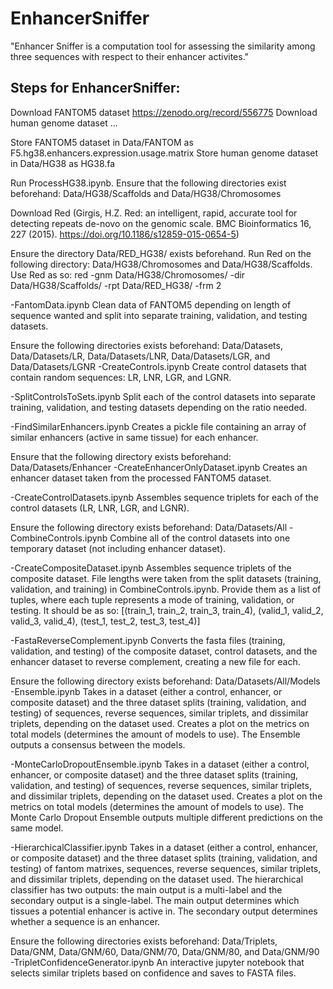 # EnhancerSniffer
"Enhancer Sniffer is a computation tool for assessing the similarity among three sequences with respect to their enhancer activites." 

## Steps for EnhancerSniffer: 

Download FANTOM5 dataset https://zenodo.org/record/556775
Download human genome dataset ... 

Store FANTOM5 dataset in Data/FANTOM as F5.hg38.enhancers.expression.usage.matrix
Store human genome dataset in Data/HG38 as HG38.fa

Run ProcessHG38.ipynb. Ensure that the following directories exist beforehand: Data/HG38/Scaffolds and Data/HG38/Chromosomes

Download Red (Girgis, H.Z. Red: an intelligent, rapid, accurate tool for detecting repeats de-novo on the genomic scale. BMC Bioinformatics 16, 227 (2015). https://doi.org/10.1186/s12859-015-0654-5)

Ensure the directory Data/RED_HG38/ exists beforehand.
Run Red on the following directory: Data/HG38/Chromosomes and Data/HG38/Scaffolds.
Use Red as so: red -gnm Data/HG38/Chromosomes/ -dir Data/HG38/Scaffolds/ -rpt Data/RED_HG38/ -frm 2

-FantomData.ipynb
Clean data of FANTOM5 depending on length of sequence wanted and split into separate training, validation, and testing datasets.

Ensure the following directories exists beforehand: Data/Datasets, Data/Datasets/LR, Data/Datasets/LNR, Data/Datasets/LGR, and Data/Datasets/LGNR
-CreateControls.ipynb
Create control datasets that contain random sequences: LR, LNR, LGR, and LGNR.

-SplitControlsToSets.ipynb
Split each of the control datasets into separate training, validation, and testing datasets depending on the ratio needed.

-FindSimilarEnhancers.ipynb
Creates a pickle file containing an array of similar enhancers (active in same tissue) for each enhancer.

Ensure that the following directory exists beforehand: Data/Datasets/Enhancer
-CreateEnhancerOnlyDataset.ipynb
Creates an enhancer dataset taken from the processed FANTOM5 dataset.

-CreateControlDatasets.ipynb
Assembles sequence triplets for each of the control datasets (LR, LNR, LGR, and LGNR). 

Ensure the following directory exists beforehand: Data/Datasets/All
-CombineControls.ipynb
Combine all of the control datasets into one temporary dataset (not including enhancer dataset). 

-CreateCompositeDataset.ipynb
Assembles sequence triplets of the composite dataset.
File lengths were taken from the split datasets (training, validation, and training) in CombineControls.ipynb.
Provide them as a list of tuples, where each tuple represents a mode of training, validation, or testing.
It should be as so: [(train_1, train_2, train_3, train_4), (valid_1, valid_2, valid_3, valid_4), (test_1, test_2, test_3, test_4)]

-FastaReverseComplement.ipynb
Converts the fasta files (training, validation, and testing) of the composite dataset, control datasets, and the enhancer dataset to reverse complement, creating a new file for each. 

Ensure the following directory exists beforehand: Data/Datasets/All/Models
-Ensemble.ipynb
Takes in a dataset (either a control, enhancer, or composite dataset) and the three dataset splits (training, validation, and testing) of sequences, reverse sequences, similar triplets, and dissimilar triplets, depending on the dataset used.
Creates a plot on the metrics on total models (determines the amount of models to use). 
The Ensemble outputs a consensus between the models. 

-MonteCarloDropoutEnsemble.ipynb
Takes in a dataset (either a control, enhancer, or composite dataset) and the three dataset splits (training, validation, and testing) of sequences, reverse sequences, similar triplets, and dissimilar triplets, depending on the dataset used.
Creates a plot on the metrics on total models (determines the amount of models to use).
The Monte Carlo Dropout Ensemble outputs multiple different predictions on the same model. 

-HierarchicalClassifier.ipynb
Takes in a dataset (either a control, enhancer, or composite dataset) and the three dataset splits (training, validation, and testing) of fantom matrixes, sequences, reverse sequences, similar triplets, and dissimilar triplets, depending on the dataset used.
The hierarchical classifier has two outputs: the main output is a multi-label and the secondary output is a single-label.
The main output determines which tissues a potential enhancer is active in. 
The secondary output determines whether a sequence is an enhancer. 
 
Ensure the following directories exists beforehand: Data/Triplets, Data/GNM, Data/GNM/60, Data/GNM/70, Data/GNM/80, and Data/GNM/90
-TripletConfidenceGenerator.ipynb
An interactive jupyter notebook that selects similar triplets based on confidence and saves to FASTA files.

